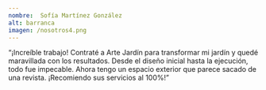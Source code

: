 ```yaml
---
nombre:  Sofía Martínez González
alt: barranca
imagen: /nosotros4.png
---
```

“¡Increíble trabajo! Contraté a Arte Jardín para transformar mi jardín y quedé maravillada con los resultados. Desde el diseño inicial hasta la ejecución, todo fue impecable. Ahora tengo un espacio exterior que parece sacado de una revista. ¡Recomiendo sus servicios al 100%!”